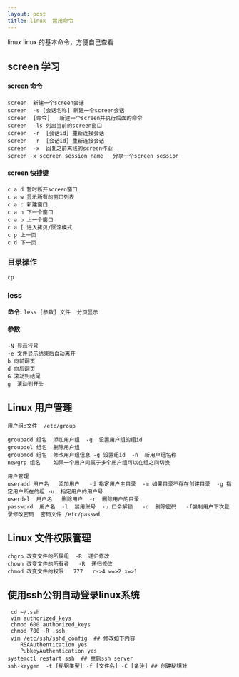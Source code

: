 ```yaml
---
layout: post
title: linux  常用命令
---
```


linux linux 的基本命令，方便自己查看



## screen 学习

#### screen 命令

```
screen  新建一个screen会话
screen  -s [会话名称] 新建一个screen会话
screen  [命令]   新建一个screen并执行后面的命令
screen  -ls 列出当前的screen窗口
screen  -r  [会话id] 重新连接会话
screen  -r  [会话id] 重新连接会话
screen  -x  回复之前离线的screen作业
screen -x sccreen_session_name   分享一个screen session
```

#### screen 快捷键

```
c a d 暂时断开screen窗口   
c a w 显示所有的窗口列表 
c a c 新建窗口 
c a n 下一个窗口 
c a p 上一个窗口 
c a [ 进入拷贝/回滚模式 
c p 上一页 
c d 下一页 
```


### 目录操作

```
cp 
```


### less


**命令:** `less [参数] 文件  分页显示`

#### 参数

````
-N 显示行号
-e 文件显示结束后自动离开
b 向前翻页
d 向后翻页
G 滚动到结尾
g  滚动到开头
````


## Linux 用户管理

````
用户组:文件  /etc/group 

groupadd 组名  添加用户组  -g  设置用户组的组id
groupdel 组名  删除用户组
groupmod 组名  修改用户组信息 -g 设置组id  -n  新用户组名称
newgrp 组名    如果一个用户同属于多个用户组可以在组之间切换

用户管理
useradd 用户名   添加用户   -d 指定用户主目录  -m 如果目录不存在创建目录  -g 指定用户所在的组 -u  指定用户的用户号
userdel  用户名   删除用户  -r  删除用户的目录
password  用户名  -l  禁用账号  -u 口令解锁   -d  删除密码   -f强制用户下次登录修改密码  密码文件 /etc/passwd

````


##  Linux 文件权限管理

```
chgrp 改变文件的所属组  -R  递归修改
chown 改变文件的所有者   -R  递归修改
chmod 改变文件的权限   777   r->4 w=>2 x=>1 
```

##  使用ssh公钥自动登录linux系统

```shell
 cd ~/.ssh
 vim authorized_keys
 chmod 600 authorized_keys 
 chmod 700 -R .ssh
 vim /etc/ssh/sshd_config  ## 修改如下内容
    RSAAuthentication yes
    PubkeyAuthentication yes
systemctl restart ssh  ## 重启ssh server
ssh-keygen  -t [秘钥类型] -f [文件名] -C [备注] ## 创建秘钥对   
```



